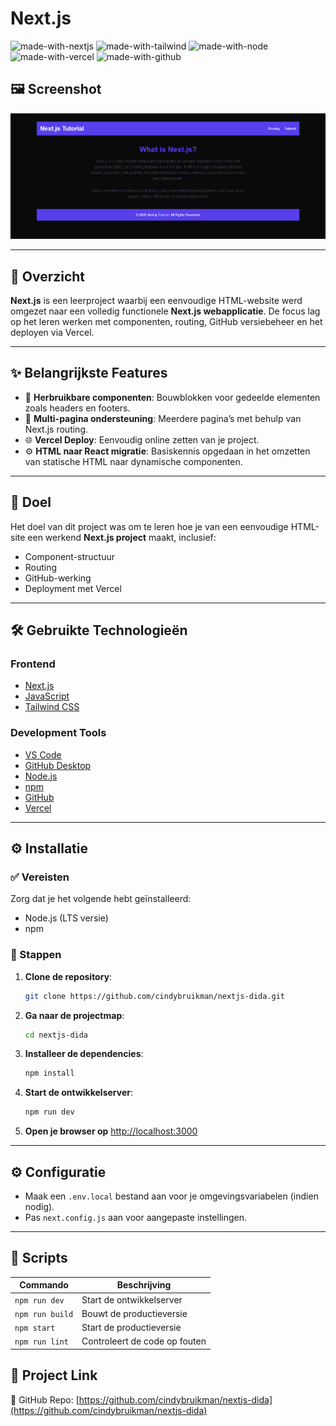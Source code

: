 # Next.js

![made-with-nextjs](https://img.shields.io/badge/Next.js-000?style=for-the-badge&logo=nextdotjs&logoColor=white)
![made-with-tailwind](https://img.shields.io/badge/Tailwind_CSS-38B2AC?style=for-the-badge&logo=tailwind-css&logoColor=white)
![made-with-node](https://img.shields.io/badge/Node.js-339933?style=for-the-badge&logo=nodedotjs&logoColor=white)
![made-with-vercel](https://img.shields.io/badge/Vercel-000000?style=for-the-badge&logo=vercel&logoColor=white)
![made-with-github](https://img.shields.io/badge/GitHub-100000?style=for-the-badge&logo=github&logoColor=white)

## 🖼️ Screenshot

![Screenshot van de app](public/readme/readme.png)

---

## 📖 Overzicht

**Next.js** is een leerproject waarbij een eenvoudige HTML-website werd omgezet naar een volledig functionele **Next.js webapplicatie**. De focus lag op het leren werken met componenten, routing, GitHub versiebeheer en het deployen via Vercel.

---

## ✨ Belangrijkste Features

- 🔁 **Herbruikbare componenten**: Bouwblokken voor gedeelde elementen zoals headers en footers.
- 📁 **Multi-pagina ondersteuning**: Meerdere pagina’s met behulp van Next.js routing.
- 🌐 **Vercel Deploy**: Eenvoudig online zetten van je project.
- ⚙️ **HTML naar React migratie**: Basiskennis opgedaan in het omzetten van statische HTML naar dynamische componenten.

---

## 🎯 Doel

Het doel van dit project was om te leren hoe je van een eenvoudige HTML-site een werkend **Next.js project** maakt, inclusief:

- Component-structuur
- Routing
- GitHub-werking
- Deployment met Vercel

---

## 🛠️ Gebruikte Technologieën

### Frontend

- [Next.js](https://nextjs.org/)
- [JavaScript](https://developer.mozilla.org/en-US/docs/Web/JavaScript)
- [Tailwind CSS](https://tailwindcss.com/)

### Development Tools

- [VS Code](https://code.visualstudio.com/)
- [GitHub Desktop](https://desktop.github.com/)
- [Node.js](https://nodejs.org/)
- [npm](https://www.npmjs.com/)
- [GitHub](https://github.com/)
- [Vercel](https://vercel.com/)

---

## ⚙️ Installatie

### ✅ Vereisten

Zorg dat je het volgende hebt geïnstalleerd:

- Node.js (LTS versie)
- npm

### 🚀 Stappen

1. **Clone de repository**:

   ```bash
   git clone https://github.com/cindybruikman/nextjs-dida.git
   ```

2. **Ga naar de projectmap**:

   ```bash
   cd nextjs-dida
   ```

3. **Installeer de dependencies**:

   ```bash
   npm install
   ```

4. **Start de ontwikkelserver**:

   ```bash
   npm run dev
   ```

5. **Open je browser op** [http://localhost:3000](http://localhost:3000)

---

## ⚙️ Configuratie

- Maak een `.env.local` bestand aan voor je omgevingsvariabelen (indien nodig).
- Pas `next.config.js` aan voor aangepaste instellingen.

---

## 📜 Scripts

| Commando        | Beschrijving                  |
| --------------- | ----------------------------- |
| `npm run dev`   | Start de ontwikkelserver      |
| `npm run build` | Bouwt de productieversie      |
| `npm start`     | Start de productieversie      |
| `npm run lint`  | Controleert de code op fouten |

## 🔗 Project Link

🔗 GitHub Repo: [https://github.com/cindybruikman/nextjs-dida](https://github.com/cindybruikman/nextjs-dida)
